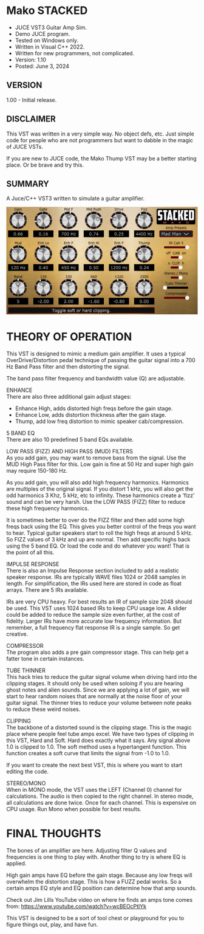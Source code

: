 # Mako STACKED
* JUCE VST3 Guitar Amp Sim.
* Demo JUCE program.
* Tested on Windows only.
* Written in Visual C++ 2022.
* Written for new programmers, not complicated.
* Version: 1.10
* Posted: June 3, 2024

VERSION
------------------------------------------------------------------
1.00 - Initial release.

DISCLAIMER
------------------------------------------------------------------  
This VST was written in a very simple way. No object defs, etc. 
Just simple code for people who are not programmers but want to 
dabble in the magic of JUCE VSTs.

If you are new to JUCE code, the Mako Thump VST may be a better
starting place. Or be brave and try this.
       
SUMMARY
------------------------------------------------------------------
A Juce/C++ VST3 written to simulate a guitar amplifier. 

![Demo Image](docs/assets/makostackeddemo01.png)

# THEORY OF OPERATION<br />
This VST is designed to mimic a medium gain amplifier. It uses
a typical OverDrive/Distortion pedal technique of passing the
guitar signal into a 700 Hz Band Pass filter and then distorting
the signal. <br />

The band pass filter frequency and bandwidth value (Q) are
adjustable.<br />

ENHANCE<br />
There are also three additional gain adjust stages:
- Enhance High, adds distorted high freqs before the gain stage.
- Enhance Low, adds distortion thickness after the gain stage.
- Thump, add low freq distortion to mimic speaker cab/compression.

5 BAND EQ<br />
There are also 10 predefined 5 band EQs available.

LOW PASS (FIZZ) AND HIGH PASS (MUD) FILTERS<br />
As you add gain, you may want to remove bass from the signal. Use the MUD High Pass 
filter for this. Low gain is fine at 50 Hz and super high gain may require 150-180 Hz.  

As you add gain, you will also add high frequency harmonics. Harmonics are multiples of
the original signal. If you distort 1 kHz, you will also get the odd harmonics 3 Khz,
5 kHz, etc to infinity. These harmonics create a 'fizz' sound and can be very harsh.
Use the LOW PASS (FIZZ) filter to reduce these high frequency harmonics.  
  
It is sometimes better to over do the FIZZ filter and then add some high freqs back using the EQ.
This gives you better control of the freqs you want to hear. Typical guitar speakers start to roll
the high freqs at around 5 kHz. So FIZZ values of 3 kHz and up are normal. Then add specific highs
back using the 5 band EQ. Or load the code and do whatever you want! That is the point of all this.
  
IMPULSE RESPONSE<br />
There is also an Impulse Response section included to add a realistic
speaker response. IRs are typically WAVE files 1024 or 2048 samples
in length. For simplification, the IRs used here are stored in 
code as float arrays. There are 5 IRs available.

IRs are very CPU heavy. For best results an IR of sample size 2048 should be used.
This VST uses 1024 based IRs to keep CPU usage low. A slider could be added to 
reduce the sample size even further, at the cost of fidelity. Larger IRs have more
accurate low frequency information. But remember, a full frequency flat response IR is a single sample.
So get creative.

COMPRESSOR<br />
The program also adds a pre gain compressor stage. This can help get a fatter tone in certain instances.

TUBE THINNER<br />
This hack tries to reduce the guitar signal volume when driving hard into the clipping stages.
It should only be used when soloing if you are hearing ghost notes and alien sounds. Since we are
applying a lot of gain, we will start to hear random noises that are normally at the noise floor
of your guitar signal. The thinner tries to reduce your volume between note peaks to reduce these
weird noises.

CLIPPING<br />
The backbone of a distorted sound is the clipping stage. This is the magic place where people
feel tube amps excel. We have two types of clipping in this VST, Hard and Soft. Hard does exactly
what it says. Any signal above 1.0 is clipped to 1.0. The soft method uses a hypertangent function.
This function creates a soft curve that limits the signal from -1.0 to 1.0. 

If you want to create the next best VST, this is where you want to start editing the code.

STEREO/MONO<br />
When in MONO mode, the VST uses the LEFT (Channel 0) channel for calculations. The audio is then
copied to the right channel. In stereo mode, all calculations are done twice. Once for each channel. 
This is expensive on CPU usage. Run Mono when possible for best results.

# FINAL THOUGHTS<br />
The bones of an amplifier are here. Adjusting filter Q values and frequencies is one thing to play with.
Another thing to try is where EQ is applied.  

High gain amps have EQ before the gain stage. Because any low freqs will overwhelm the distortion stage.
This is how a FUZZ pedal works. So a certain amps EQ style and EQ position can determine how that amp sounds.

Check out Jim Lills YouTube video on where he finds an amps tone comes from:
https://www.youtube.com/watch?v=wcBEOcPtlYk
  
This VST is designed to be a sort of tool chest or playground for you to figure things out, play, and have fun.


